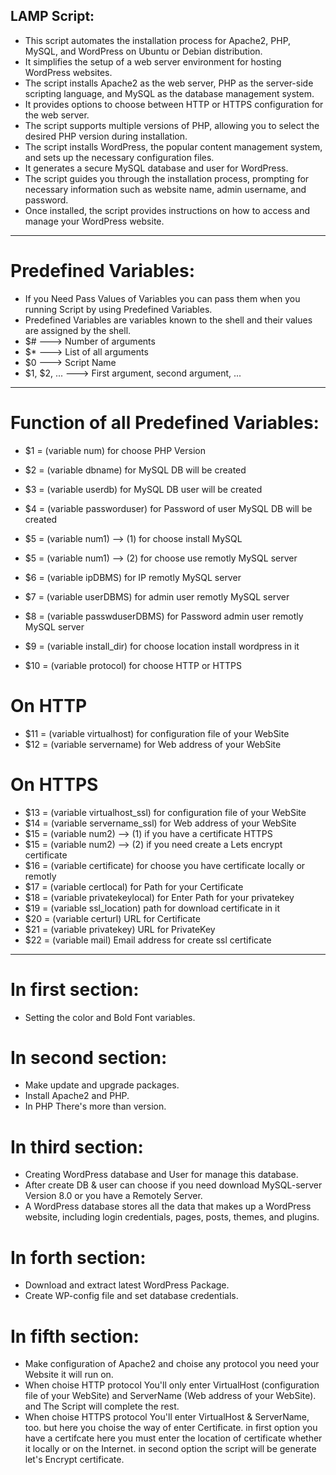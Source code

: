 ## LAMP Script:
* This script automates the installation process for Apache2, PHP, MySQL, and WordPress on Ubuntu or Debian distribution.
* It simplifies the setup of a web server environment for hosting WordPress websites.
* The script installs Apache2 as the web server, PHP as the server-side scripting language, and MySQL as the database management system.
* It provides options to choose between HTTP or HTTPS configuration for the web server.
* The script supports multiple versions of PHP, allowing you to select the desired PHP version during installation.
* The script installs WordPress, the popular content management system, and sets up the necessary configuration files.
* It generates a secure MySQL database and user for WordPress.
* The script guides you through the installation process, prompting for necessary information such as website name, admin username, and password.
* Once installed, the script provides instructions on how to access and manage your WordPress website.

***
# Predefined Variables:
* If you Need Pass Values of Variables you can pass them when you running Script by using Predefined Variables.
* Predefined Variables are variables known to the shell and their values are assigned by the shell.
* $#  --->  Number of arguments
* $*  --->  List of all arguments
* $0  --->  Script Name
* $1, $2, ...  --->  First argument, second argument, ...

***

# Function of all Predefined Variables:

* $1 = (variable num) for choose PHP Version

* $2 = (variable dbname) for MySQL DB will be created
* $3 = (variable userdb) for MySQL DB user will be created
* $4 = (variable passworduser) for Password of user MySQL DB will be created
* $5 = (variable num1) --> (1) for choose install MySQL
* $5 = (variable num1) --> (2) for choose use remotly MySQL server
* $6 = (variable ipDBMS) for IP remotly MySQL server
* $7 = (variable userDBMS) for admin user remotly MySQL server
* $8 = (variable passwduserDBMS) for Password admin user remotly MySQL server

* $9 = (variable install_dir) for choose location install wordpress in it

* $10 = (variable protocol) for choose HTTP or HTTPS

# On HTTP
* $11 = (variable virtualhost) for configuration file of your WebSite
* $12 = (variable servername) for Web address of your WebSite

# On HTTPS
* $13 = (variable virtualhost_ssl) for configuration file of your WebSite
* $14 = (variable servername_ssl) for Web address of your WebSite
* $15 = (variable num2) --> (1) if you have a certificate HTTPS
* $15 = (variable num2) --> (2) if you need create a Lets encrypt certificate
* $16 = (variable certificate) for choose you have certificate locally or remotly
* $17 = (variable certlocal) for Path for your Certificate
* $18 = (variable privatekeylocal) for Enter Path for your privatekey
* $19 = (variable ssl_location) path for download certificate in it
* $20 = (variable certurl) URL for Certificate
* $21 = (variable privatekey) URL for PrivateKey
* $22 = (variable mail) Email address for create ssl certificate

***

# In first section:
* Setting the color and Bold Font variables.

# In second section:
* Make update and upgrade packages.
* Install Apache2 and PHP.
* In PHP There's more than version.

# In third section:
* Creating WordPress database and User for manage this database.
* After create DB & user can choose if you need download MySQL-server Version 8.0 or you have a Remotely Server.
* A WordPress database stores all the data that makes up a WordPress website, including login credentials, pages, posts, themes, and plugins.

# In forth section:
* Download and extract latest WordPress Package.
* Create WP-config file and set database credentials.

# In fifth section:
* Make configuration of Apache2 and choise any protocol you need your Website it will run on.
* When choise HTTP protocol You'll only enter VirtualHost (configuration file of your WebSite) and ServerName (Web address of your WebSite). and The Script will complete the rest.
* When choise HTTPS protocol You'll enter VirtualHost & ServerName, too. but here you choise the way of enter Certificate.
in first option you have a certifcate here you must enter the location of certificate whether it locally or on the Internet.
in second option the script will be generate let's Encrypt certificate.
